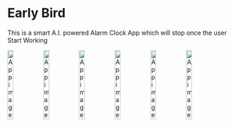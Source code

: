 # Early Bird
This is a smart A.I. powered Alarm Clock App which will stop once the user Start Working


<div style="display:flex;">
<img alt="App image" src="https://raw.githubusercontent.com/kunal-mahatha/early-bird-app/main/EarlyBird-snaps/1.png" width="16%">
<img alt="App image" src="https://raw.githubusercontent.com/kunal-mahatha/early-bird-app/main/EarlyBird-snaps/2.png" width="16%">
<img alt="App image" src="https://raw.githubusercontent.com/kunal-mahatha/early-bird-app/main/EarlyBird-snaps/3.png" width="16%">
<img alt="App image" src="https://raw.githubusercontent.com/kunal-mahatha/early-bird-app/main/EarlyBird-snaps/4.png" width="16%">
<img alt="App image" src="https://raw.githubusercontent.com/kunal-mahatha/early-bird-app/main/EarlyBird-snaps/5.png" width="16%">
<img alt="App image" src="https://raw.githubusercontent.com/kunal-mahatha/early-bird-app/main/EarlyBird-snaps/6.png" width="16%">
</div>
